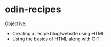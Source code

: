 # odin-recipes

Objective:
* Creating a recipe blog/website using HTML.
* Using the basics of HTML along with GIT.